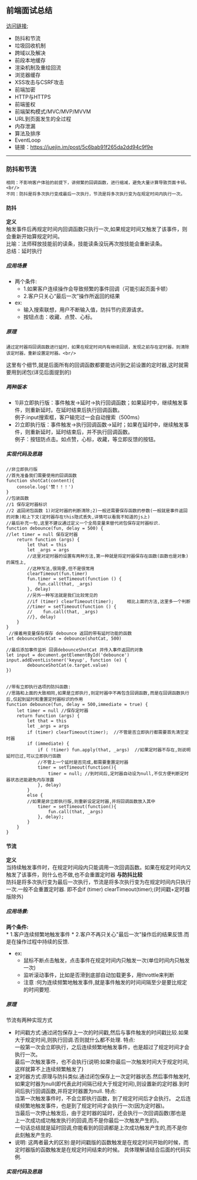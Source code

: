 ## 前端面试总结
[访问链接](#user-content-防抖和节流);
* 防抖和节流
* 垃圾回收机制
* 跨域以及解决
* 前段本地缓存
* 渲染机制及重绘回流
* 浏览器缓存
* XSS攻击与CSRF攻击
* 前端加密
* HTTP与HTTPS
* 前端鉴权
* 前端架构模式/MVC/MVP/MVVM
* URL到页面发生的全过程
* 内存泄漏
* 算法及排序
* EventLoop
* 链接：https://juejin.im/post/5c6bab91f265da2dd94c9f9e
***
### 防抖和节流
    相同：不影响客户体验的前提下，讲频繁的回调函数，进行缩减，避免大量计算导致页面卡顿。<br/>
    不同：防抖是将多次执行变成最后一次执行，节流是将多次执行变为在规定时间内执行一次。
#### 防抖
**定义**<br/>
    触发事件后再规定时间内回调函数只执行一次,如果规定时间又触发了该事件，则会重新开始算规定时间。<br/>
    比喻：法师释放技能前的读条，技能读条没玩再次按技能会重新读条。<br/>
    总结：延时执行
##### 应用场景
* 两个条件:
    * 1.如果客户连续操作会导致频繁的事件回调（可能引起页面卡顿）
    * 2.客户只关心“最后一次”操作所返回的结果
* ex:
    * 输入搜索联想，用户不断输入值，防抖节约资源请求。
    * 按钮点击：收藏、点赞、心标。
##### 原理
    通过定时器将回调函数进行延时，如果在规定时间内有继续回调，发现之前存在定时器，则清除该定时器，重新设置定时器。<br/> 
这里有个细节,就是后面所有的回调函数都要能访问到之前设置的定时器,这时就需要用到闭包(详见后面提到的)
##### 两种版本
* 1)非立即执行版：事件触发->延时->执行回调函数；如果延时中，继续触发事件，则重新延时。在延时结束后执行回调函数。<br/>
    例子:input搜索框，客户输完过一会自动搜索（500ms）
* 2)立即执行版：事件触发->执行回调函数->延时；如果在延时中，继续触发事件，则重新延时，延时结束后，并不执行回调函数。<br/>
    例子：按钮防点击。如点赞，心标，收藏，等立即反馈的按钮。
##### 实现代码及思路
```
//非立即执行版
//首先准备我们需要使用的回调函数
function shotCat(content){
    console.log('赞！！！')
}
//包装函数
//1 保存定时器标识
//2 返回闭包函数 1)对定时器的判断清除;2)一般还需要保存函数的参数(一般就是事件返回的对象)和上下文(定时器存在this隐式丢失,详情可以看我不知道的js上)
//最后补充一句,这里不建议通过定义一个全局变量来替代闭包保存定时器标识.
function debounce(fun, delay = 500) {
//let timer = null 保存定时器
    return function (args) {
        let that = this
        let _args = args
		//这里对定时器的设置有两种方法,第一种就是将定时器保存在函数(函数也是对象)的属性上,
		//这种写法,很简便,但不是很常用
        clearTimeout(fun.timer)
        fun.timer = setTimeout(function () {
            fun.call(that, _args)
        }, delay)
		//另外一种写法就是我们比较常见的
		//if (timer) clearTimeout(timer);     相比上面的方法,这里多一个判断
		//timer = setTimeout(function () {
        //    fun.call(that, _args)
        //}, delay)
    }
}
 //接着用变量保存保存 debounce 返回的带有延时功能的函数
let debounceShotCat = debounce(shotCat, 500)  

//最后添加事件监听 回调debounceShotCat 并传入事件返回的对象
let input = document.getElementById('debounce')
input.addEventListener('keyup', function (e) {
        debounceShotCat(e.target.value)
})


//带有立即执行选项的防抖函数:
//思路和上面的大致相同,如果是立即执行,则定时器中不再包含回调函数,而是在回调函数执行后,仅起到延时和重置定时器标识的作用
function debounce(fun, delay = 500,immediate = true) {
    let timer = null //保存定时器
    return function (args) {
        let that = this
        let _args = args
		if (timer) clearTimeout(timer);  //不管是否立即执行都需要首先清空定时器
        if (immediate) {
		    if ( !timer) fun.apply(that, _args)  //如果定时器不存在,则说明延时已过,可以立即执行函数
			//不管上一个延时是否完成,都需要重置定时器
            timer = setTimeout(function(){
                timer = null; //到时间后,定时器自动设为null,不仅方便判断定时器状态还能避免内存泄露
            }, delay)
        }
        else {
		//如果是非立即执行版,则重新设定定时器,并将回调函数放入其中
            timer = setTimeout(function(){
                fun.call(that, _args)
            }, delay);
        }
    }
}

```
#### 节流
**定义**<br/>
    当持续触发事件时，在规定时间段内只能调用一次回调函数。如果在规定时间内又触发了该事件，则什么也不做,也不会重置定时器
**与防抖比较**<br/>
    防抖是将多次执行变为最后一次执行，节流是将多次执行变为在规定时间内只执行一次.一般不会重置定时器. 即不会if (timer) clearTimeout(timer);(时间戳+定时器版除外)
##### 应用场景:
**两个条件:**<br/>
    * 1.客户连续频繁地触发事件
    * 2.客户不再只关心"最后一次"操作后的结果反馈.而是在操作过程中持续的反馈.
* ex:
    * 鼠标不断点击触发，点击事件在规定时间内只触发一次(单位时间内只触发一次)
    * 监听滚动事件，比如是否滑到底部自动加载更多，用throttle来判断
    * 注意 :何为连续频繁地触发事件,就是事件触发的时间间隔至少是要比规定的时间要短.
##### 原理
节流有两种实现方式
* 时间戳方式:通过闭包保存上一次的时间戳,然后与事件触发的时间戳比较.如果大于规定时间,则执行回调.否则就什么都不处理.
特点:<br/>
    一般第一次会立即执行，之后连续频繁地触发事件，也是超过了规定时间才会执行一次。<br/> 
最后一次触发事件，也不会执行(说明:如果你最后一次触发时间大于规定时间,这样就算不上连续频繁触发了)
* 定时器方式:原理与防抖类似.通过闭包保存上一次定时器状态.然后事件触发时,如果定时器为null(即代表此时间隔已经大于规定时间),则设置新的定时器.到时间后执行回调函数,并将定时器置为null.
特点:<br/>
    当第一次触发事件时，不会立即执行函数，到了规定时间后才会执行。 之后连续频繁地触发事件，也是到了规定时间才会执行一次(因为定时器)。<br/>
当最后一次停止触发后，由于定时器的延时，还会执行一次回调函数(那也是上一次成功成功触发执行的回调,而不是你最后一次触发产生的)。<br/>
一句话总结就是延时回调,你能看到的回调都是上次成功触发产生的,而不是你此刻触发产生的.
* 说明: 
这两者最大的区别:是时间戳版的函数触发是在规定时间开始的时候，而定时器版的函数触发是在规定时间结束的时候。 具体理解请结合后面的代码实例.
##### 实现代码及思路
